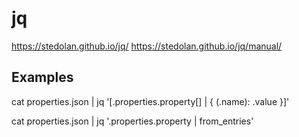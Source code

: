 # jq
https://stedolan.github.io/jq/
https://stedolan.github.io/jq/manual/

## Examples

cat properties.json | jq '[.properties.property[] | { (.name): .value }]'

cat properties.json | jq '.properties.property | from_entries'
